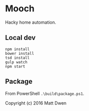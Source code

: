 Mooch
=====

Hacky home automation.

Local dev
---------

```
npm install
bower install
tsd install
gulp watch
npm start
```

Package
-------

From PowerShell `.\build\package.ps1`.

Copyright (c) 2016 Matt Dwen

